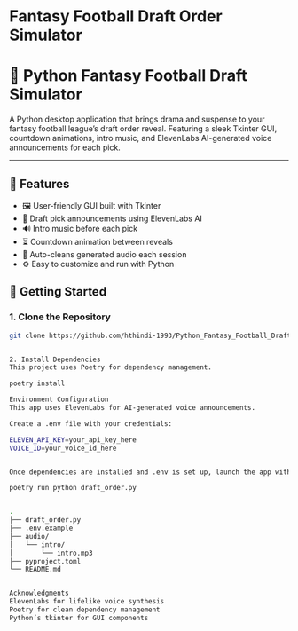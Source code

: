 # Fantasy Football Draft Order Simulator

# 🏈 Python Fantasy Football Draft Simulator

A Python desktop application that brings drama and suspense to your fantasy football league’s draft order reveal. Featuring a sleek Tkinter GUI, countdown animations, intro music, and ElevenLabs AI-generated voice announcements for each pick.

---

## 🎯 Features

- 🖼️ User-friendly GUI built with Tkinter
- 🎤 Draft pick announcements using ElevenLabs AI
- 🔊 Intro music before each pick
- ⏳ Countdown animation between reveals
- 🧼 Auto-cleans generated audio each session
- ⚙️ Easy to customize and run with Python


## 🔧 Getting Started

### 1. Clone the Repository

```bash
git clone https://github.com/hthindi-1993/Python_Fantasy_Football_Draft_Simulator.git


2. Install Dependencies
This project uses Poetry for dependency management.

poetry install

Environment Configuration
This app uses ElevenLabs for AI-generated voice announcements.

Create a .env file with your credentials:

ELEVEN_API_KEY=your_api_key_here
VOICE_ID=your_voice_id_here


Once dependencies are installed and .env is set up, launch the app with:

poetry run python draft_order.py


.
├── draft_order.py
├── .env.example
├── audio/
│   └── intro/
│       └── intro.mp3
├── pyproject.toml
└── README.md


Acknowledgments
ElevenLabs for lifelike voice synthesis
Poetry for clean dependency management
Python’s tkinter for GUI components

